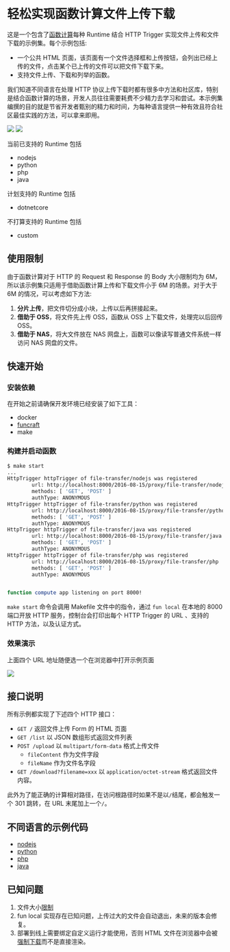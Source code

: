 # 轻松实现函数计算文件上传下载

这是一个包含了[函数计算](https://statistics.functioncompute.com/?title=%E8%BD%BB%E6%9D%BE%E5%AE%9E%E7%8E%B0%E5%87%BD%E6%95%B0%E8%AE%A1%E7%AE%97%E6%96%87%E4%BB%B6%E4%B8%8A%E4%BC%A0%E4%B8%8B%E8%BD%BD&author=%E5%80%9A%E8%B4%A4&src=article&url=http%3A%2F%2Ffc.console.aliyun.com%2F%3Ffctraceid%3DYXV0aG9yJTNEJUU1JTgwJTlBJUU4JUI0JUE0JTI2dGl0bGUlM0QlRTglQkQlQkIlRTYlOUQlQkUlRTUlQUUlOUUlRTclOEUlQjAlRTUlODclQkQlRTYlOTUlQjAlRTglQUUlQTElRTclQUUlOTclRTYlOTYlODclRTQlQkIlQjYlRTQlQjglOEElRTQlQkMlQTAlRTQlQjglOEIlRTglQkQlQkQ%3D)每种 Runtime 结合 HTTP Trigger 实现文件上传和文件下载的示例集。每个示例包括:

* 一个公共 HTML 页面，该页面有一个文件选择框和上传按钮，会列出已经上传的文件，点击某个已上传的文件可以把文件下载下来。
* 支持文件上传、下载和列举的函数。

我们知道不同语言在处理 HTTP 协议上传下载时都有很多中方法和社区库，特别是结合函数计算的场景，开发人员往往需要耗费不少精力去学习和尝试。本示例集编撰的目的就是节省开发者甄别的精力和时间，为每种语言提供一种有效且符合社区最佳实践的方法，可以拿来即用。

![](https://img.alicdn.com/tfs/TB1b4IzubY1gK0jSZTEXXXDQVXa-773-593.png)
![](https://data-analysis.cn-shanghai.log.aliyuncs.com/logstores/article-logs/track_ua.gif?APIVersion=0.6.0&title=%E8%BD%BB%E6%9D%BE%E5%AE%9E%E7%8E%B0%E5%87%BD%E6%95%B0%E8%AE%A1%E7%AE%97%E6%96%87%E4%BB%B6%E4%B8%8A%E4%BC%A0%E4%B8%8B%E8%BD%BD&author=%E5%80%9A%E8%B4%A4&src=article)

当前已支持的 Runtime 包括

* nodejs
* python
* php
* java

计划支持的 Runtime 包括

* dotnetcore

不打算支持的 Runtime 包括

* custom

## 使用限制

由于函数计算对于 HTTP 的 Request 和 Response 的 Body 大小限制均为 6M，所以该示例集只适用于借助函数计算上传和下载文件小于 6M 的场景。对于大于 6M 的情况，可以考虑如下方法:

1. **分片上传**，把文件切分成小块，上传以后再拼接起来。
2. **借助于 OSS**，将文件先上传 OSS，函数从 OSS 上下载文件，处理完以后回传 OSS。
3. **借助于 NAS**，将大文件放在 NAS 网盘上，函数可以像读写普通文件系统一样访问 NAS 网盘的文件。

## 快速开始

### 安装依赖

在开始之前请确保开发环境已经安装了如下工具：

* docker
* [funcraft](https://github.com/alibaba/funcraft/blob/master/docs/usage/installation-zh.md)
* make

### 构建并启动函数

```bash
$ make start
...
HttpTrigger httpTrigger of file-transfer/nodejs was registered
        url: http://localhost:8000/2016-08-15/proxy/file-transfer/nodejs
        methods: [ 'GET', 'POST' ]
        authType: ANONYMOUS
HttpTrigger httpTrigger of file-transfer/python was registered
        url: http://localhost:8000/2016-08-15/proxy/file-transfer/python
        methods: [ 'GET', 'POST' ]
        authType: ANONYMOUS
HttpTrigger httpTrigger of file-transfer/java was registered
        url: http://localhost:8000/2016-08-15/proxy/file-transfer/java
        methods: [ 'GET', 'POST' ]
        authType: ANONYMOUS
HttpTrigger httpTrigger of file-transfer/php was registered
        url: http://localhost:8000/2016-08-15/proxy/file-transfer/php
        methods: [ 'GET', 'POST' ]
        authType: ANONYMOUS


function compute app listening on port 8000!
```

`make start` 命令会调用 Makefile 文件中的指令，通过 `fun local` 在本地的 8000 端口开放 HTTP 服务，控制台会打印出每个 HTTP Trigger 的 URL 、支持的 HTTP 方法，以及认证方式。

### 效果演示

上面四个 URL 地址随便选一个在浏览器中打开示例页面

![](https://img.alicdn.com/tfs/TB1SCQxukT2gK0jSZFkXXcIQFXa-839-479.gif)

## 接口说明

所有示例都实现了下述四个 HTTP 接口：

* `GET /` 返回文件上传 Form 的 HTML 页面
* `GET /list` 以 JSON 数组形式返回文件列表
* `POST /upload` 以 `multipart/form-data` 格式上传文件
  * `fileContent` 作为文件字段
  * `fileName` 作为文件名字段
* `GET /download?filename=xxx` 以 `application/octet-stream` 格式返回文件内容。

此外为了能正确的计算相对路径，在访问根路径时如果不是以`/`结尾，都会触发一个 301 跳转，在 URL 末尾加上一个`/`。

## 不同语言的示例代码

* [nodejs](https://github.com/vangie/fc-file-transfer/blob/master/nodejs/index.js)
* [python](https://github.com/vangie/fc-file-transfer/blob/master/python/index.py)
* [php](https://github.com/vangie/fc-file-transfer/blob/master/php/index.php)
* [java](https://github.com/vangie/fc-file-transfer/blob/master/java/src/main/java/example/App.java)

## 已知问题

1. 文件大小[限制](#使用限制)
2. fun local 实现存在已知问题，上传过大的文件会自动退出，未来的版本会修复。
3. 部署到线上需要绑定自定义运行才能使用，否则 HTML 文件在浏览器中会被[强制下载](https://help.aliyun.com/knowledge_detail/56103.html#HTTP-Trigger-compulsory-header)而不是直接渲染。
